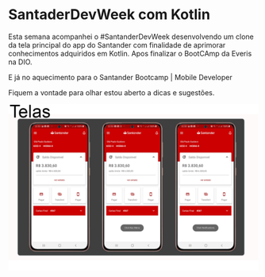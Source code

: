 # SantaderDevWeek com Kotlin 

Esta semana acompanhei o #SantanderDevWeek desenvolvendo um  clone da tela principal do app do Santander com finalidade de aprimorar conhecimentos adquiridos em Kotlin. Apos finalizar o   BootCAmp da  Everis na DIO.

 E já no aquecimento para o Santander Bootcamp | Mobile Developer  

Fiquem a vontade para olhar estou aberto  a dicas e sugestões.

<img src="./image/telas.jpg" />